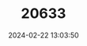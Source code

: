 ---
title: "20633"
category: "Coendou vestitus"
draft: false
date: 2024-02-22 13:03:50
languages:
  English: ["Brown Hairy Dwarf Porcupine"]
---